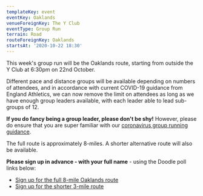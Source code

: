 ```yaml
---
templateKey: event
eventKey: Oaklands
venueForeignKey: The Y Club
eventType: Group Run
terrain: Road
routeForeignKey: Oaklands
startsAt: '2020-10-22 18:30'
---
```

This week's group run will be the Oaklands route,
starting from outside the Y Club at 6:30pm on 22nd October.

Different pace and distance groups will be available depending on 
numbers of attendees, and in accordance with current COVID-19 
guidance from England Athletics, we can now remove the limit 
on attendees as long as we have enough group leaders available, 
with each leader able to lead sub-groups of 12.

**If you do fancy being a group leader, please don't be shy!** However, please do ensure that
you are super familiar with our [coronavirus group running guidance](/about/coronavirus-group-running-guidance).

The full route is approximately 8-miles. A shorter alternative route will also be available.

**Please sign up in advance - with your full name** - using the 
Doodle poll links below:

* [Sign up for the full 8-mile Oaklands route](https://doodle.com/poll/ukdk85fy86cxwysb)
* [Sign up for the shorter 3-mile route](https://doodle.com/poll/6r3rhnz53b9ga94x)
